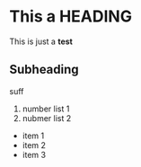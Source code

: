 # This a HEADING
This is just a **test**

## Subheading
suff

1. number list 1
2. nubmer list 2

- item 1
- item 2
- item 3
